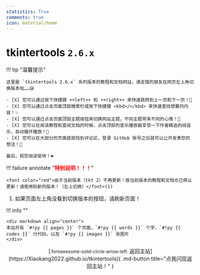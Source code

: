 ```yaml
---
statistics: True
comments: true
icon: material/home
---
```


# tkintertools `2.6.x`

!!! tip "温馨提示"

    这里是 `tkintertools 2.6.x` 系列版本的教程和文档网站，请走错的朋友在网页左上角切换版本哈……😅

    - [X] 您可以通过按下快捷键 ++left++ 和 ++right++ 来快速跳转到上一页和下一页！🎉
    - [X] 您可以通过点击页面顶部搜索栏或按下快捷键 <kbd>/</kbd> 来快速查找想要的内容！✨
    - [X] 您可以通过点击页面顶部主题按钮来切换网站主题，不同主题带来不同的心情！🎨
    - [X] 您可以在阅读教程和查阅文档的时候，点击顶部的音乐播放器享受一下作者精选的纯音乐，自动循环播放！🎈
    - [X] 您可以在大部分的页面底部找到评论区，登录 GitHub 账号之后就可以公开发表您的想法！👀

    最后，祝您阅读愉快！❤️

!!! failure annotate "<font color="red"><b>特别说明！！！</b></font>"

    <font color="red">由于当前版本（tkt 2）不再更新！故当前版本的教程和文档也已停止更新！请使用较新的版本！（左上切换）</font>(1)

1. 如果页面左上角没看到切换版本的按钮，请刷新页面！

!!! info ""

    <div markdown align="center">
    本站共有 `#!py {{ pages }}` 个页面，`#!py {{ words }}` 个字，`#!py {{ codes }}` 行代码，以及 `#!py {{ images }}` 张图片
    </div>

<div align="center" markdown>
[<small>:fontawesome-solid-circle-arrow-left:</small> 返回主站](https://Xiaokang2022.github.io/tkintertools){ .md-button title="点我闪现返回主站！" }
</div>
